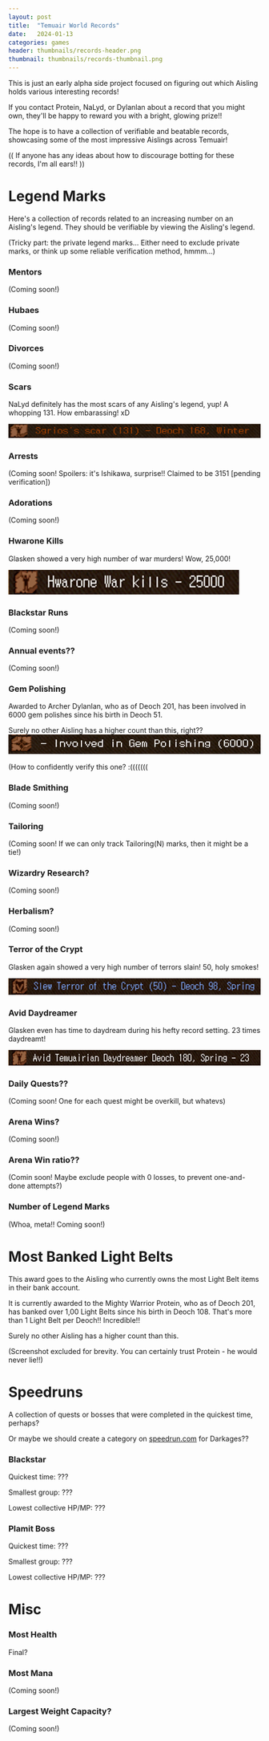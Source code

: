 ```yaml
---
layout: post
title:  "Temuair World Records"
date:   2024-01-13
categories: games
header: thumbnails/records-header.png
thumbnail: thumbnails/records-thumbnail.png
---
```


This is just an early alpha side project focused on figuring out which Aisling holds various interesting records!

If you contact Protein, NaLyd, or Dylanlan about a record that you might own, they'll be happy to reward you with a bright, glowing prize!!

The hope is to have a collection of verifiable and beatable records, showcasing some of the most impressive Aislings across Temuair!

(( If anyone has any ideas about how to discourage botting for these records, I'm all ears!! ))

# Legend Marks
Here's a collection of records related to an increasing number on an Aisling's legend. They should be verifiable by viewing the Aisling's legend.

(Tricky part: the private legend marks... Either need to exclude private marks, or think up some reliable verification method, hmmm...)

### Mentors
(Coming soon!)

### Hubaes
(Coming soon!)

### Divorces
(Coming soon!)

### Scars
NaLyd definitely has the most scars of any Aisling's legend, yup! A whopping 131. How embarassing! xD

![NaLyd 131 scars](/assets/img/records/scars/nalyd-131-jan-21-2024.png)

### Arrests
(Coming soon! Spoilers: it's Ishikawa, surprise!! Claimed to be 3151 [pending verification])

### Adorations
(Coming soon!)

### Hwarone Kills
Glasken showed a very high number of war murders! Wow, 25,000!

![Glasken 25k kills](/assets/img/records/hwarone-kills/glasken-25000-jan-21-2024.png)

### Blackstar Runs
(Coming soon!)

### Annual events??
(Coming soon!)

### Gem Polishing
Awarded to Archer Dylanlan, who as of Deoch 201, has been involved in 6000 gem polishes since his birth in Deoch 51.

Surely no other Aisling has a higher count than this, right??
![Dylanlan 6k Gems](/assets/img/records/gem-polishing/dylanlan-6000-gem-polish-jan-15-2024.png)

(How to confidently verify this one? :(((((((

### Blade Smithing
(Coming soon!)

### Tailoring
(Coming soon! If we can only track Tailoring(N) marks, then it might be a tie!)

### Wizardry Research?
(Coming soon!)

### Herbalism?
(Coming soon!)

### Terror of the Crypt
Glasken again showed a very high number of terrors slain! 50, holy smokes!

![Glasken 50 terrors](/assets/img/records/crypt-terror/glasken-50-jan-21-2024.png)

### Avid Daydreamer
Glasken even has time to daydream during his hefty record setting. 23 times daydreamt!

![Glasken 23 daydream](/assets/img/records/avid-daydreamer/glasken-23-jan-21-2024.png)

### Daily Quests??
(Coming soon! One for each quest might be overkill, but whatevs)

### Arena Wins?
(Coming soon!)

### Arena Win ratio??
(Comin soon! Maybe exclude people with 0 losses, to prevent one-and-done attempts?)

### Number of Legend Marks
(Whoa, meta!! Coming soon!)

# Most Banked Light Belts
This award goes to the Aisling who currently owns the most Light Belt items in their bank account.

It is currently awarded to the Mighty Warrior Protein, who as of Deoch 201, has banked over 1,00 Light Belts since his birth in Deoch 108. That's more than 1 Light Belt per Deoch!! Incredible!!

Surely no other Aisling has a higher count than this.

(Screenshot excluded for brevity. You can certainly trust Protein - he would never lie!!)

# Speedruns
A collection of quests or bosses that were completed in the quickest time, perhaps?

Or maybe we should create a category on [speedrun.com](https://www.speedrun.com/) for Darkages??

### Blackstar
Quickest time: ???

Smallest group: ???

Lowest collective HP/MP: ???

### Plamit Boss
Quickest time: ???

Smallest group: ???

Lowest collective HP/MP: ???

# Misc

### Most Health
Final?

### Most Mana
(Coming soon!)

### Largest Weight Capacity?
(Coming soon!)


